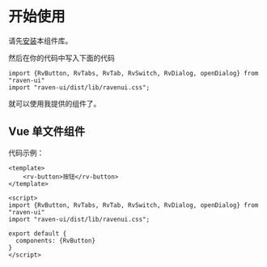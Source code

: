 # 开始使用
请先[安装](#/doc/install)本组件库。

然后在你的代码中写入下面的代码

```
import {RvButton, RvTabs, RvTab, RvSwitch, RvDialog, openDialog} from "raven-ui"
import "raven-ui/dist/lib/ravenui.css";
```

就可以使用我提供的组件了。

## Vue 单文件组件

代码示例：

```
<template>
    <rv-button>按钮</rv-button>
</template>

<script>
import {RvButton, RvTabs, RvTab, RvSwitch, RvDialog, openDialog} from "raven-ui"
import "raven-ui/dist/lib/ravenui.css";

export default {
  components: {RvButton}
}
</script>
```
